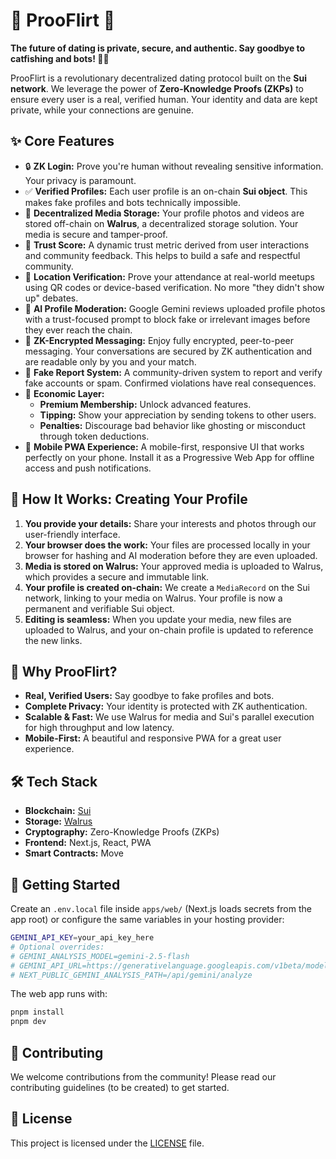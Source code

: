 # 💖 ProoFlirt 💖

**The future of dating is private, secure, and authentic. Say goodbye to catfishing and bots! 🚫🤖**

ProoFlirt is a revolutionary decentralized dating protocol built on the **Sui network**. We leverage the power of **Zero-Knowledge Proofs (ZKPs)** to ensure every user is a real, verified human. Your identity and data are kept private, while your connections are genuine.

## ✨ Core Features

*   🔒 **ZK Login:** Prove you're human without revealing sensitive information. Your privacy is paramount.
*   ✅ **Verified Profiles:** Each user profile is an on-chain **Sui object**. This makes fake profiles and bots technically impossible.
*   📸 **Decentralized Media Storage:** Your profile photos and videos are stored off-chain on **Walrus**, a decentralized storage solution. Your media is secure and tamper-proof.
*   💯 **Trust Score:** A dynamic trust metric derived from user interactions and community feedback. This helps to build a safe and respectful community.
*   📍 **Location Verification:** Prove your attendance at real-world meetups using QR codes or device-based verification. No more "they didn't show up" debates.
*   🤖 **AI Profile Moderation:** Google Gemini reviews uploaded profile photos with a trust-focused prompt to block fake or irrelevant images before they ever reach the chain.
*   🤫 **ZK-Encrypted Messaging:** Enjoy fully encrypted, peer-to-peer messaging. Your conversations are secured by ZK authentication and are readable only by you and your match.
*   🚨 **Fake Report System:** A community-driven system to report and verify fake accounts or spam. Confirmed violations have real consequences.
*   💸 **Economic Layer:**
    *   **Premium Membership:** Unlock advanced features.
    *   **Tipping:** Show your appreciation by sending tokens to other users.
    *   **Penalties:** Discourage bad behavior like ghosting or misconduct through token deductions.
*   📱 **Mobile PWA Experience:** A mobile-first, responsive UI that works perfectly on your phone. Install it as a Progressive Web App for offline access and push notifications.

## 🚀 How It Works: Creating Your Profile

1.  **You provide your details:** Share your interests and photos through our user-friendly interface.
2.  **Your browser does the work:** Your files are processed locally in your browser for hashing and AI moderation before they are even uploaded.
3.  **Media is stored on Walrus:** Your approved media is uploaded to Walrus, which provides a secure and immutable link.
4.  **Your profile is created on-chain:** We create a `MediaRecord` on the Sui network, linking to your media on Walrus. Your profile is now a permanent and verifiable Sui object.
5.  **Editing is seamless:** When you update your media, new files are uploaded to Walrus, and your on-chain profile is updated to reference the new links.

## 🤔 Why ProoFlirt?

*   **Real, Verified Users:** Say goodbye to fake profiles and bots.
*   **Complete Privacy:** Your identity is protected with ZK authentication.
*   **Scalable & Fast:** We use Walrus for media and Sui's parallel execution for high throughput and low latency.
*   **Mobile-First:** A beautiful and responsive PWA for a great user experience.

## 🛠️ Tech Stack

*   **Blockchain:** [Sui](https://sui.io/)
*   **Storage:** [Walrus](https://www.threefold.io/threefold-cloud/walrus-storage)
*   **Cryptography:** Zero-Knowledge Proofs (ZKPs)
*   **Frontend:** Next.js, React, PWA
*   **Smart Contracts:** Move

## 🏁 Getting Started

Create an `.env.local` file inside `apps/web/` (Next.js loads secrets from the app root) or configure the same variables in your hosting provider:

```bash
GEMINI_API_KEY=your_api_key_here
# Optional overrides:
# GEMINI_ANALYSIS_MODEL=gemini-2.5-flash
# GEMINI_API_URL=https://generativelanguage.googleapis.com/v1beta/models/gemini-2.5-flash:generateContent
# NEXT_PUBLIC_GEMINI_ANALYSIS_PATH=/api/gemini/analyze
```

The web app runs with:

```bash
pnpm install
pnpm dev
```

## 🤝 Contributing

We welcome contributions from the community! Please read our contributing guidelines (to be created) to get started.

## 📄 License

This project is licensed under the [LICENSE](./LICENSE) file.
